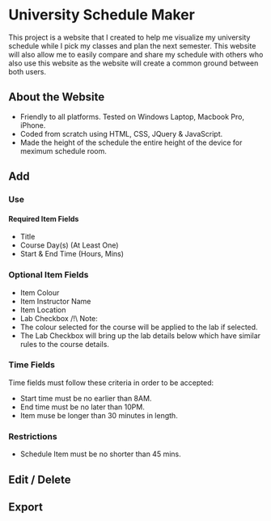 # University Schedule Maker

This project is a website that I created to help me visualize my university schedule while I pick my classes and plan the next semester. This website will also allow me to easily compare and share my schedule with others who also use this website as the website will create a common ground between both users.

## About the Website
- Friendly to all platforms. Tested on Windows Laptop, Macbook Pro, iPhone.
- Coded from scratch using HTML, CSS, JQuery & JavaScript.
- Made the height of the schedule the entire height of the device for meximum schedule room.

## Add
### Use
#### Required Item Fields
- Title
- Course Day(s) (At Least One)
- Start & End Time (Hours, Mins)
### Optional Item Fields
- Item Colour
- Item Instructor Name
- Item Location
- Lab Checkbox
/!\ Note:
- The colour selected for the course will be applied to the lab if selected.
- The Lab Checkbox will bring up the lab details below which have similar rules to the course details.

### Time Fields
Time fields must follow these criteria in order to be accepted:
- Start time must be no earlier than 8AM.
- End time must be no later than 10PM.
- Item muse be longer than 30 minutes in length.

### Restrictions
- Schedule Item must be no shorter than 45 mins. 

## Edit / Delete

## Export

